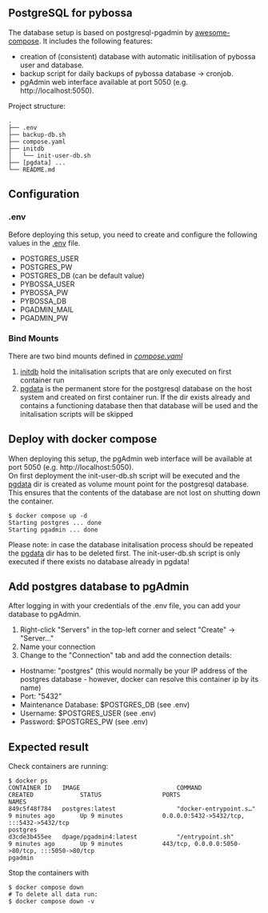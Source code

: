 ## PostgreSQL for pybossa
The database setup is based on postgresql-pgadmin by [awesome-compose](https://github.com/docker/awesome-compose/tree/master/postgresql-pgadmin). 
It includes the following features:
- creation of (consistent) database with automatic initilisation of pybossa user and database.
- backup script for daily backups of pybossa database -> cronjob.
- pgAdmin web interface available at port 5050 (e.g. http://localhost:5050).

Project structure:
```
.
├── .env
├── backup-db.sh
├── compose.yaml
├── initdb
│   └── init-user-db.sh
├── [pgdata] ...
└── README.md
```

## Configuration

### .env
Before deploying this setup, you need to create and configure the following values in the [.env](.env) file.
- POSTGRES_USER
- POSTGRES_PW
- POSTGRES_DB (can be default value)
- PYBOSSA_USER
- PYBOSSA_PW
- PYBOSSA_DB
- PGADMIN_MAIL
- PGADMIN_PW

### Bind Mounts
There are two bind mounts defined in [_compose.yaml_](compose.yaml) 
1. [initdb](initdb) hold the initalisation scripts that are only executed on first container run
2. [pgdata](pgdata) is the permanent store for the postgresql database on the host system and created on first container run. If the dir exists already and contains a functioning database then that database will be used and the initalisation scripts will be skipped
 
## Deploy with docker compose
When deploying this setup, the pgAdmin web interface will be available at port 5050 (e.g. http://localhost:5050).  
On first deployment the init-user-db.sh script will be executed and the [pgdata](pgdata) dir is created as volume mount point for the postgresql database. 
This ensures that the contents of the database are not lost on shutting down the container.

``` shell
$ docker compose up -d
Starting postgres ... done
Starting pgadmin ... done
```
Please note: in case the database initalisation process should be repeated the [pgdata](pgdata) dir has to be deleted first. The init-user-db.sh script is only executed if there exists no database already in pgdata! 

## Add postgres database to pgAdmin
After logging in with your credentials of the .env file, you can add your database to pgAdmin. 
1. Right-click "Servers" in the top-left corner and select "Create" -> "Server..."
2. Name your connection
3. Change to the "Connection" tab and add the connection details:
- Hostname: "postgres" (this would normally be your IP address of the postgres database - however, docker can resolve this container ip by its name)
- Port: "5432"
- Maintenance Database: $POSTGRES_DB (see .env)
- Username: $POSTGRES_USER (see .env)
- Password: $POSTGRES_PW (see .env)
  
## Expected result

Check containers are running:
```
$ docker ps
CONTAINER ID   IMAGE                           COMMAND                  CREATED             STATUS                 PORTS                                                                                  NAMES
849c5f48f784   postgres:latest                 "docker-entrypoint.s…"   9 minutes ago       Up 9 minutes           0.0.0.0:5432->5432/tcp, :::5432->5432/tcp                                              postgres
d3cde3b455ee   dpage/pgadmin4:latest           "/entrypoint.sh"         9 minutes ago       Up 9 minutes           443/tcp, 0.0.0.0:5050->80/tcp, :::5050->80/tcp                                         pgadmin
```

Stop the containers with
``` shell
$ docker compose down
# To delete all data run:
$ docker compose down -v
```
